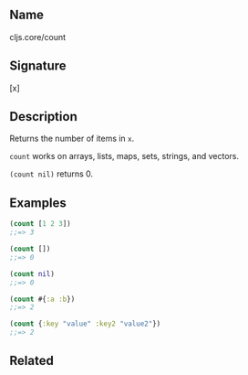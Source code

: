 ## Name
cljs.core/count

## Signature
[x]

## Description

Returns the number of items in `x`.

`count` works on arrays, lists, maps, sets, strings, and vectors.

`(count nil)` returns 0.

## Examples

```clj
(count [1 2 3])
;;=> 3

(count [])
;;=> 0

(count nil)
;;=> 0

(count #{:a :b})
;;=> 2

(count {:key "value" :key2 "value2"})
;;=> 2
```

## Related
